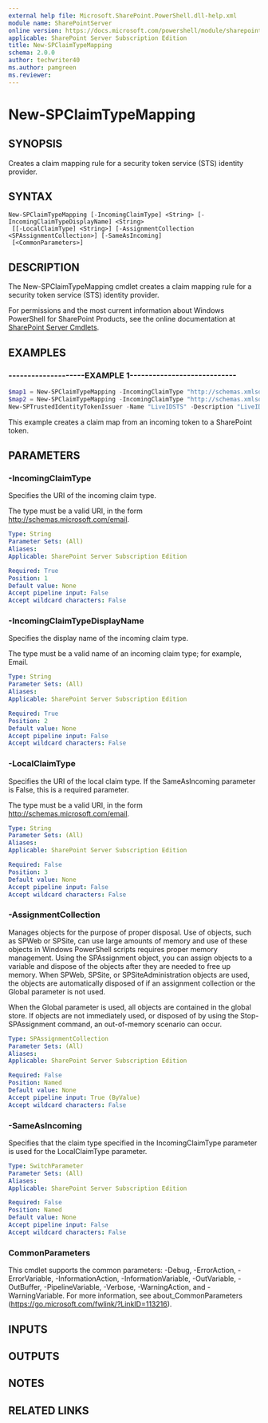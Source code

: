 ```yaml
---
external help file: Microsoft.SharePoint.PowerShell.dll-help.xml
module name: SharePointServer
online version: https://docs.microsoft.com/powershell/module/sharepoint-server/new-spclaimtypemapping
applicable: SharePoint Server Subscription Edition
title: New-SPClaimTypeMapping
schema: 2.0.0
author: techwriter40
ms.author: pamgreen
ms.reviewer: 
---
```


# New-SPClaimTypeMapping

## SYNOPSIS

Creates a claim mapping rule for a security token service (STS) identity provider.

## SYNTAX

```
New-SPClaimTypeMapping [-IncomingClaimType] <String> [-IncomingClaimTypeDisplayName] <String>
 [[-LocalClaimType] <String>] [-AssignmentCollection <SPAssignmentCollection>] [-SameAsIncoming]
 [<CommonParameters>]
```

## DESCRIPTION
The New-SPClaimTypeMapping cmdlet creates a claim mapping rule for a security token service (STS) identity provider.

For permissions and the most current information about Windows PowerShell for SharePoint Products, see the online documentation at [SharePoint Server Cmdlets](https://docs.microsoft.com/powershell/sharepoint/sharepoint-server/sharepoint-server-cmdlets).

## EXAMPLES

### --------------------EXAMPLE 1---------------------------- 
```powershell
$map1 = New-SPClaimTypeMapping -IncomingClaimType "http://schemas.xmlsoap.org/ws/2005/05/identity/claims/emailaddress" -IncomingClaimTypeDisplayName "EmailAddress" -SameAsIncoming
$map2 = New-SPClaimTypeMapping -IncomingClaimType "http://schemas.xmlsoap.org/ws/2005/05/identity/claims/nameidentifier" -IncomingClaimTypeDisplayName "PUID" -LocalClaimType "http://schemas.xmlsoap.org/ws/2005/05/identity/claims/thumbprint"
New-SPTrustedIdentityTokenIssuer -Name "LiveIDSTS" -Description "LiveID Provider" -Realm "urn:domain.company.com" -ImportTrustCertificate $cert -ClaimsMappings $map1[,$map2..] -SignInUrl "https://login.live.com/login.srf" -IdentifierClaim $map2.InputClaimType
```

This example creates a claim map from an incoming token to a SharePoint token.

## PARAMETERS

### -IncomingClaimType
Specifies the URI of the incoming claim type.

The type must be a valid URI, in the form http://schemas.microsoft.com/email.

```yaml
Type: String
Parameter Sets: (All)
Aliases: 
Applicable: SharePoint Server Subscription Edition

Required: True
Position: 1
Default value: None
Accept pipeline input: False
Accept wildcard characters: False
```

### -IncomingClaimTypeDisplayName
Specifies the display name of the incoming claim type.

The type must be a valid name of an incoming claim type; for example, Email.

```yaml
Type: String
Parameter Sets: (All)
Aliases: 
Applicable: SharePoint Server Subscription Edition

Required: True
Position: 2
Default value: None
Accept pipeline input: False
Accept wildcard characters: False
```

### -LocalClaimType
Specifies the URI of the local claim type.
If the SameAsIncoming parameter is False, this is a required parameter.

The type must be a valid URI, in the form http://schemas.microsoft.com/email.

```yaml
Type: String
Parameter Sets: (All)
Aliases: 
Applicable: SharePoint Server Subscription Edition

Required: False
Position: 3
Default value: None
Accept pipeline input: False
Accept wildcard characters: False
```

### -AssignmentCollection
Manages objects for the purpose of proper disposal.
Use of objects, such as SPWeb or SPSite, can use large amounts of memory and use of these objects in Windows PowerShell scripts requires proper memory management.
Using the SPAssignment object, you can assign objects to a variable and dispose of the objects after they are needed to free up memory.
When SPWeb, SPSite, or SPSiteAdministration objects are used, the objects are automatically disposed of if an assignment collection or the Global parameter is not used.

When the Global parameter is used, all objects are contained in the global store.
If objects are not immediately used, or disposed of by using the Stop-SPAssignment command, an out-of-memory scenario can occur.

```yaml
Type: SPAssignmentCollection
Parameter Sets: (All)
Aliases: 
Applicable: SharePoint Server Subscription Edition

Required: False
Position: Named
Default value: None
Accept pipeline input: True (ByValue)
Accept wildcard characters: False
```

### -SameAsIncoming
Specifies that the claim type specified in the IncomingClaimType parameter is used for the LocalClaimType parameter.

```yaml
Type: SwitchParameter
Parameter Sets: (All)
Aliases: 
Applicable: SharePoint Server Subscription Edition

Required: False
Position: Named
Default value: None
Accept pipeline input: False
Accept wildcard characters: False
```

### CommonParameters
This cmdlet supports the common parameters: -Debug, -ErrorAction, -ErrorVariable, -InformationAction, -InformationVariable, -OutVariable, -OutBuffer, -PipelineVariable, -Verbose, -WarningAction, and -WarningVariable. For more information, see about_CommonParameters (https://go.microsoft.com/fwlink/?LinkID=113216).

## INPUTS

## OUTPUTS

## NOTES

## RELATED LINKS

